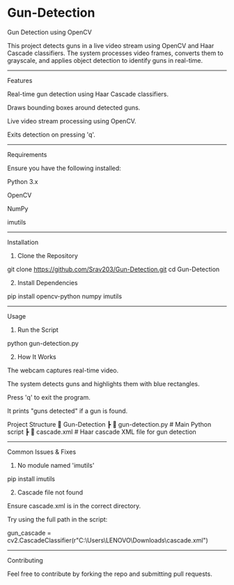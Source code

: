 # Gun-Detection
Gun Detection using OpenCV

This project detects guns in a live video stream using OpenCV and Haar Cascade classifiers. The system processes video frames, converts them to grayscale, and applies object detection to identify guns in real-time.


---

Features

Real-time gun detection using Haar Cascade classifiers.

Draws bounding boxes around detected guns.

Live video stream processing using OpenCV.

Exits detection on pressing 'q'.



---

Requirements

Ensure you have the following installed:

Python 3.x

OpenCV

NumPy

imutils



---

Installation

1. Clone the Repository

git clone https://github.com/Srav203/Gun-Detection.git
cd Gun-Detection

2. Install Dependencies

pip install opencv-python numpy imutils


---

Usage

1. Run the Script

python gun-detection.py

2. How It Works

The webcam captures real-time video.

The system detects guns and highlights them with blue rectangles.

Press 'q' to exit the program.

It prints "guns detected" if a gun is found.



Project Structure
📂 Gun-Detection
 ┣ 📄 gun-detection.py    # Main Python script
 ┣ 📄 cascade.xml         # Haar cascade XML file for gun detection


---

Common Issues & Fixes

1. No module named 'imutils'

pip install imutils


2. Cascade file not found

Ensure cascade.xml is in the correct directory.

Try using the full path in the script:

gun_cascade = cv2.CascadeClassifier(r"C:\Users\LENOVO\Downloads\cascade.xml")


---

Contributing

Feel free to contribute by forking the repo and submitting pull requests.
